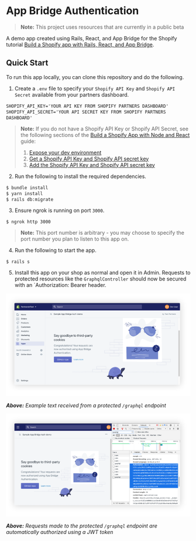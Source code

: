 # App Bridge Authentication

> __Note:__ This project uses resources that are currently in a public beta

A demo app created using Rails, React, and App Bridge for the Shopify tutorial [Build a Shopify app with Rails, React, and App Bridge][1].

## Quick Start

To run this app locally, you can clone this repository and do the following.

1. Create a `.env` file to specify your `Shopify API Key` and `Shopify API Secret` available from your partners dashboard.

```
SHOPIFY_API_KEY='YOUR API KEY FROM SHOPIFY PARTNERS DASHBOARD'
SHOPIFY_API_SECRET='YOUR API SECRET KEY FROM SHOPIFY PARTNERS DASHBOARD'
```

> __Note:__ If you do not have a Shopify API Key or Shopify API Secret, see the following sections of the [Build a Shopify App with Node and React][2] guide:
> 1. [Expose your dev environment][3]
> 2. [Get a Shopify API Key and Shopify API secret key][4]
> 3. [Add the Shopify API Key and Shopify API secret key][5]

2. Run the following to install the required dependencies.

```console
$ bundle install
$ yarn install
$ rails db:migrate
```

3. Ensure ngrok is running on port `3000`.

```console
$ ngrok http 3000
```

> __Note:__ This port number is arbitrary - you may choose to specify the port number you plan to listen to this app on.

4. Run the following to start the app.

```console
$ rails s
```

5. Install this app on your shop as normal and open it in Admin. Requests to protected resources like the `GraphqlController` should now be secured with an `Authorization: Bearer <session token> header. 

![App dashboard][s1]

_**Above:** Example text received from a protected `/graphql` endpoint_

![App requests][s2]

_**Above:** Requests made to the protected `/graphql` endpoint are automatically
authorized using a JWT token_

[//]: # "Links"
[s1]: ./app/assets/images/screenshot-1.png
[s2]: ./app/assets/images/screenshot-2.png
[1]: https://shopify.dev/tutorials/build-rails-react-app-that-uses-app-bridge-authentication
[2]: https://shopify.dev/tutorials/build-a-shopify-app-with-node-and-react/embed-your-app-in-shopify#get-a-shopify-api-key
[3]: https://shopify.dev/tutorials/build-a-shopify-app-with-node-and-react/embed-your-app-in-shopify#expose-your-dev-environment
[4]: https://shopify.dev/tutorials/build-a-shopify-app-with-node-and-react
[5]: https://shopify.dev/tutorials/build-a-shopify-app-with-node-and-react/embed-your-app-in-shopify#add-the-shopify-api-key
